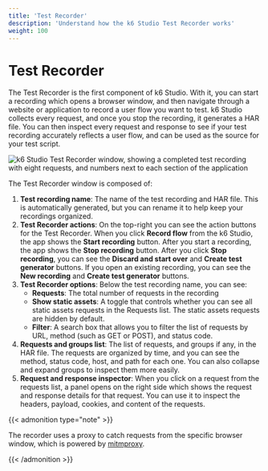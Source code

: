 ```yaml
---
title: 'Test Recorder'
description: 'Understand how the k6 Studio Test Recorder works'
weight: 100
---
```


# Test Recorder

The Test Recorder is the first component of k6 Studio. With it, you can start a recording which opens a browser window, and then navigate through a website or application to record a user flow you want to test. k6 Studio collects every request, and once you stop the recording, it generates a HAR file. You can then inspect every request and response to see if your test recording accurately reflects a user flow, and can be used as the source for your test script.

![k6 Studio Test Recorder window, showing a completed test recording with eight requests, and numbers next to each section of the application](/media/docs/k6-studio/screenshot-k6-studio-test-recorder.png)

The Test Recorder window is composed of:

1. **Test recording name**: The name of the test recording and HAR file. This is automatically generated, but you can rename it to help keep your recordings organized.
2. **Test Recorder actions**: On the top-right you can see the action buttons for the Test Recorder. When you click **Record flow** from the k6 Studio, the app shows the **Start recording** button. After you start a recording, the app shows the **Stop recording** button. After you click **Stop recording**, you can see the **Discard and start over** and **Create test generator** buttons. If you open an existing recording, you can see the **New recording** and **Create test generator** buttons.
3. **Test Recorder options**: Below the test recording name, you can see:
   - **Requests**: The total number of requests in the recording
   - **Show static assets**: A toggle that controls whether you can see all static assets requests in the Requests list. The static assets requests are hidden by default.
   - **Filter**: A search box that allows you to filter the list of requests by URL, method (such as GET or POST), and status code.
4. **Requests and groups list**: The list of requests, and groups if any, in the HAR file. The requests are organized by time, and you can see the method, status code, host, and path for each one. You can also collapse and expand groups to inspect them more easily.
5. **Request and response inspector**: When you click on a request from the requests list, a panel opens on the right side which shows the request and response details for that request. You can use it to inspect the headers, payload, cookies, and content of the requests.

{{< admonition type="note" >}}

The recorder uses a proxy to catch requests from the specific browser window, which is powered by [mitmproxy](https://github.com/mitmproxy/mitmproxy).

{{< /admonition >}}
